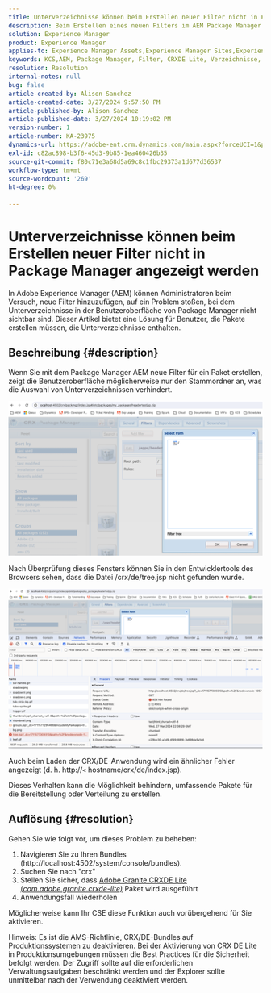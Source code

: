 ```yaml
---
title: Unterverzeichnisse können beim Erstellen neuer Filter nicht in Package Manager angezeigt werden
description: Beim Erstellen eines neuen Filters im AEM Package Manager wird nur der Stammordner angezeigt und die Unterverzeichnisse werden nicht angezeigt.
solution: Experience Manager
product: Experience Manager
applies-to: Experience Manager Assets,Experience Manager Sites,Experience Manager 6.5,Experience Manager
keywords: KCS,AEM, Package Manager, Filter, CRXDE Lite, Verzeichnisse, Unterverzeichnisse, Benutzeroberfläche, Package Builder
resolution: Resolution
internal-notes: null
bug: false
article-created-by: Alison Sanchez
article-created-date: 3/27/2024 9:57:50 PM
article-published-by: Alison Sanchez
article-published-date: 3/27/2024 10:19:02 PM
version-number: 1
article-number: KA-23975
dynamics-url: https://adobe-ent.crm.dynamics.com/main.aspx?forceUCI=1&pagetype=entityrecord&etn=knowledgearticle&id=3b47fa08-85ec-ee11-a203-6045bd03c412
exl-id: c82ac898-b3f6-45d3-9b85-1ea460426b35
source-git-commit: f80c71e3a68d5a69c8c1fbc29373a1d677d36537
workflow-type: tm+mt
source-wordcount: '269'
ht-degree: 0%

---
```


# Unterverzeichnisse können beim Erstellen neuer Filter nicht in Package Manager angezeigt werden


In Adobe Experience Manager (AEM) können Administratoren beim Versuch, neue Filter hinzuzufügen, auf ein Problem stoßen, bei dem Unterverzeichnisse in der Benutzeroberfläche von Package Manager nicht sichtbar sind. Dieser Artikel bietet eine Lösung für Benutzer, die Pakete erstellen müssen, die Unterverzeichnisse enthalten.

## Beschreibung {#description}


Wenn Sie mit dem Package Manager AEM neue Filter für ein Paket erstellen, zeigt die Benutzeroberfläche möglicherweise nur den Stammordner an, was die Auswahl von Unterverzeichnissen verhindert.

![](assets/___bce0bedb-87ec-ee11-a203-6045bd03c412___.png)

Nach Überprüfung dieses Fensters können Sie in den Entwicklertools des Browsers sehen, dass die Datei /crx/de/tree.jsp nicht gefunden wurde.

![](assets/___e0e0bedb-87ec-ee11-a203-6045bd03c412___.png)

Auch beim Laden der CRX/DE-Anwendung wird ein ähnlicher Fehler angezeigt (d. h. http://`<` hostname/crx/de/index.jsp).

Dieses Verhalten kann die Möglichkeit behindern, umfassende Pakete für die Bereitstellung oder Verteilung zu erstellen.


## Auflösung {#resolution}


Gehen Sie wie folgt vor, um dieses Problem zu beheben:

1. Navigieren Sie zu Ihren Bundles (http://localhost:4502/system/console/bundles).
2. Suchen Sie nach &quot;crx&quot;
3. Stellen Sie sicher, dass [Adobe Granite CRXDE Lite (*com.adobe.granite.crxde-lite)*](http://localhost:4502/system/console/bundles/241) Paket wird ausgeführt
4. Anwendungsfall wiederholen


Möglicherweise kann Ihr CSE diese Funktion auch vorübergehend für Sie aktivieren.

Hinweis: Es ist die AMS-Richtlinie, CRX/DE-Bundles auf Produktionssystemen zu deaktivieren. Bei der Aktivierung von CRX DE Lite in Produktionsumgebungen müssen die Best Practices für die Sicherheit befolgt werden. Der Zugriff sollte auf die erforderlichen Verwaltungsaufgaben beschränkt werden und der Explorer sollte unmittelbar nach der Verwendung deaktiviert werden.

